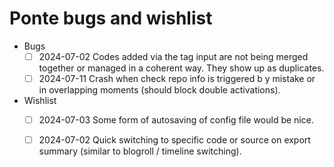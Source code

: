 # Ponte bugs and wishlist

- Bugs
	- [ ] 2024-07-02 Codes added via the tag input are not being merged together or managed in a coherent way. They show up as duplicates.
	- [ ] 2024-07-11 Crash when check repo info is triggered b y mistake or in overlapping moments (should block double activations).
- Wishlist
	- [ ] 2024-07-03 Some form of autosaving of config file would be nice.
	- [ ] 2024-07-02 Quick switching to specific code or source on export summary (similar to blogroll / timeline switching).

